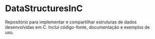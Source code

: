 # DataStructuresInC
Repositório para implementar e compartilhar estruturas de dados desenvolvidas em C. Inclui código-fonte, documentação e exemplos de uso.
